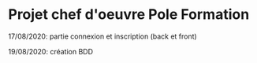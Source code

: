 <h1>Projet chef d'oeuvre Pole Formation</h1>
<p>17/08/2020: partie connexion et inscription (back et front)</p>
<p>19/08/2020: création BDD</p>